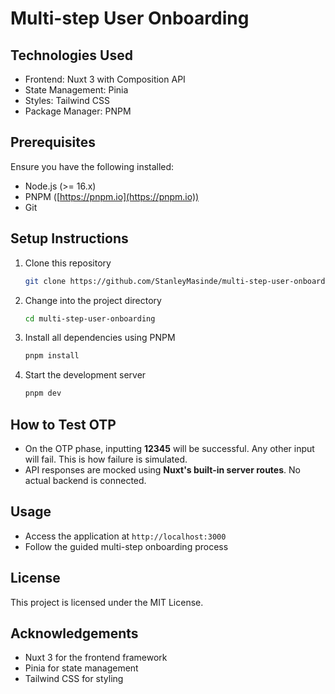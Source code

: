 # Multi-step User Onboarding

## Technologies Used

* Frontend: Nuxt 3 with Composition API
* State Management: Pinia
* Styles: Tailwind CSS
* Package Manager: PNPM

## Prerequisites

Ensure you have the following installed:

* Node.js (>= 16.x)
* PNPM ([https://pnpm.io](https://pnpm.io))
* Git

## Setup Instructions

1. Clone this repository

   ```bash
   git clone https://github.com/StanleyMasinde/multi-step-user-onboarding.git
   ```

2. Change into the project directory

   ```bash
   cd multi-step-user-onboarding
   ```

3. Install all dependencies using PNPM

   ```bash
   pnpm install
   ```

4. Start the development server

   ```bash
   pnpm dev
   ```

## How to Test OTP

* On the OTP phase, inputting **12345** will be successful. Any other input will fail. This is how failure is simulated.
* API responses are mocked using **Nuxt's built-in server routes**. No actual backend is connected.

## Usage

* Access the application at `http://localhost:3000`
* Follow the guided multi-step onboarding process

## License

This project is licensed under the MIT License.

## Acknowledgements

* Nuxt 3 for the frontend framework
* Pinia for state management
* Tailwind CSS for styling
